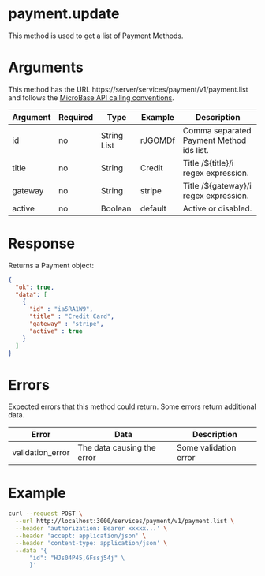 # payment.update

This method is used to get a list of Payment Methods.

# Arguments

This method has the URL https://server/services/payment/v1/payment.list and
follows the [MicroBase API calling conventions](../calling-conventions.html).

Argument | Required | Type | Example | Description
---------|----------|------|---------|------------
id           | no   | String List  | rJGOMDf         | Comma separated Payment Method ids list.
title        | no   | String       | Credit          | Title /${title}/i regex expression.
gateway      | no   | String       | stripe          | Title /${gateway}/i regex expression.
active       | no   | Boolean      | default         | Active or disabled.

# Response

Returns a Payment object:

```json
{
  "ok": true,
  "data": [
    {
      "id" : "ia5RA1W9",
      "title" : "Credit Card",
      "gateway" : "stripe",
      "active" : true
    }
  ]
}
```

# Errors

Expected errors that this method could return. Some errors return additional data.

Error | Data | Description
------|------|------------
validation_error | The data causing the error | Some validation error

# Example

```bash
curl --request POST \
  --url http://localhost:3000/services/payment/v1/payment.list \
  --header 'authorization: Bearer xxxxx...' \
  --header 'accept: application/json' \
  --header 'content-type: application/json' \
  --data '{
      "id": "HJs04P45,GFssj54j" \
      }'
```
